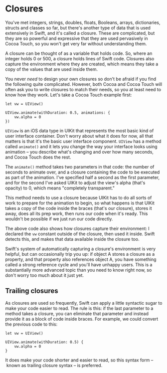 # Closures

<!-- YOUTUBE: 1P0yQ72g6Bk -->

You've met integers, strings, doubles, floats, Booleans, arrays, dictionaries, structs and classes so far, but there's another type of data that is used extensively in Swift, and it's called a closure. These are complicated, but they are so powerful and expressive that they are used pervasively in Cocoa Touch, so you won't get very far without understanding them.

A closure can be thought of as a variable that holds code. So, where an integer holds 0 or 500, a closure holds lines of Swift code. Closures also capture the environment where they are created, which means they take a copy of the values that are used inside them.

You never *need* to design your own closures so don't be afraid if you find the following quite complicated. However, both Cocoa and Cocoa Touch will often ask you to write closures to match their needs, so you at least need to know how they work. Let's take a Cocoa Touch example first:

    let vw = UIView()

    UIView.animate(withDuration: 0.5, animations: {
        vw.alpha = 0
    })

`UIView` is an iOS data type in UIKit that represents the most basic kind of user interface container. Don't worry about what it does for now, all that matters is that it's the basic user interface component. `UIView` has a method called `animate()` and it lets you change the way your interface looks using animation – you describe what's changing and over how many seconds, and Cocoa Touch does the rest.

The `animate()` method takes two parameters in that code: the number of seconds to animate over, and a closure containing the code to be executed as part of the animation. I've specified half a second as the first parameter, and for the second I've asked UIKit to adjust the view's alpha (that's opacity) to 0, which means "completely transparent."

This method needs to use a closure because UIKit has to do all sorts of work to prepare for the animation to begin, so what happens is that UIKit takes a copy of the code inside the braces (that's our closure), stores it away, does all its prep work, then runs our code when it's ready. This wouldn't be possible if we just run our code directly.

The above code also shows how closures capture their environment: I declared the `vw` constant outside of the closure, then used it inside. Swift detects this, and makes that data available inside the closure too.

Swift's system of automatically capturing a closure's environment is very helpful, but can occasionally trip you up: if object A stores a closure as a property, and that property also references object A, you have something called a strong reference cycle and you'll have unhappy users. This is a substantially more advanced topic than you need to know right now, so don't worry too much about it just yet.


## Trailing closures

As closures are used so frequently, Swift can apply a little syntactic sugar to make your code easier to read. The rule is this: if the last parameter to a method takes a closure, you can eliminate that parameter and instead provide it as a block of code inside braces. For example, we could convert the previous code to this:

    let vw = UIView()

    UIView.animate(withDuration: 0.5) {
        vw.alpha = 0
    }

It does make your code shorter and easier to read, so this syntax form – known as trailing closure syntax – is preferred.
